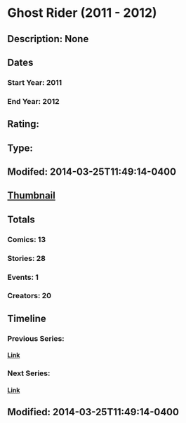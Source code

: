 # Ghost Rider (2011 - 2012)
## Description: None
## Dates
### Start Year: 2011
### End Year: 2012
## Rating: 
## Type: 
## Modifed: 2014-03-25T11:49:14-0400
## [Thumbnail](http://i.annihil.us/u/prod/marvel/i/mg/6/50/513614bb9e9c2.jpg)
## Totals
### Comics: 13
### Stories: 28
### Events: 1
### Creators: 20
## Timeline
### Previous Series: 
#### [Link]()
### Next Series: 
#### [Link]()
## Modified: 2014-03-25T11:49:14-0400